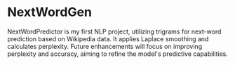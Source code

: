 # NextWordGen
NextWordPredictor is my first NLP project, utilizing trigrams for next-word prediction based on Wikipedia data. It applies Laplace smoothing and calculates perplexity. Future enhancements will focus on improving perplexity and accuracy, aiming to refine the model's predictive capabilities.
